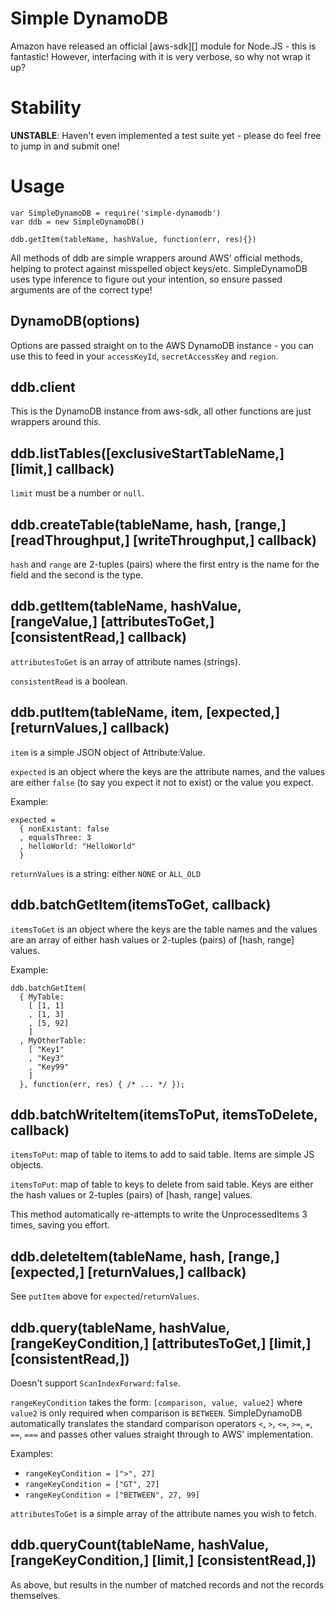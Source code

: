 Simple DynamoDB
===============

Amazon have released an official [aws-sdk][] module for Node.JS - this
is fantastic! However, interfacing with it is very verbose, so why not
wrap it up?

Stability
=========

**UNSTABLE**: Haven't even implemented a test suite yet - please do
feel free to jump in and submit one!

Usage
=====

```
var SimpleDynamoDB = require('simple-dynamodb')
var ddb = new SimpleDynamoDB()

ddb.getItem(tableName, hashValue, function(err, res){})
```

All methods of ddb are simple wrappers around AWS' official methods,
helping to protect against misspelled object keys/etc. SimpleDynamoDB
uses type inference to figure out your intention, so ensure passed
arguments are of the correct type!

DynamoDB(options)
-------------------

Options are passed straight on to the AWS DynamoDB instance - you can
use this to feed in your `accessKeyId`, `secretAccessKey` and `region`.

ddb.client
------------

This is the DynamoDB instance from aws-sdk, all other functions are
just wrappers around this.

ddb.listTables([exclusiveStartTableName,] [limit,] callback)
--------------------------------------------------------------

`limit` must be a number or `null`.

ddb.createTable(tableName, hash, [range,] [readThroughput,] [writeThroughput,] callback)
------------------------------------------------------------------------------------------

`hash` and `range` are 2-tuples (pairs) where the first entry is the
name for the field and the second is the type.

ddb.getItem(tableName, hashValue, [rangeValue,] [attributesToGet,] [consistentRead,] callback)
------------------------------------------------------------------------------------------------

`attributesToGet` is an array of attribute names (strings).

`consistentRead` is a boolean.

ddb.putItem(tableName, item, [expected,] [returnValues,] callback)
--------------------------------------------------------------------

`item` is a simple JSON object of Attribute:Value.

`expected` is an object where the keys are the attribute names, and the
values are either `false` (to say you expect it not to exist) or the
value you expect.

Example:

```
expected =
  { nonExistant: false
  , equalsThree: 3
  , helloWorld: "HelloWorld"
  }
```

`returnValues` is a string: either `NONE` or `ALL_OLD`

ddb.batchGetItem(itemsToGet, callback)
----------------------------------------

`itemsToGet` is an object where the keys are the table names and the
values are an array of either hash values or 2-tuples (pairs) of [hash,
range] values.

Example:

```
ddb.batchGetItem(
  { MyTable:
    [ [1, 1]
    , [1, 3]
    , [5, 92]
    ]
  , MyOtherTable:
    [ "Key1"
    , "Key3"
    , "Key99"
    ]
  }, function(err, res) { /* ... */ });
```

ddb.batchWriteItem(itemsToPut, itemsToDelete, callback)
------------------------------------------

`itemsToPut`: map of table to items to add to said table. Items are
simple JS objects.

`itemsToPut`: map of table to keys to delete from said table. Keys are
either the hash values or 2-tuples (pairs) of [hash, range] values.

This method automatically re-attempts to write the UnprocessedItems 3
times, saving you effort.

ddb.deleteItem(tableName, hash, [range,] [expected,] [returnValues,] callback)
--------------------------------------------------------------------------------

See `putItem` above for `expected`/`returnValues`.

ddb.query(tableName, hashValue, [rangeKeyCondition,] [attributesToGet,] [limit,] [consistentRead,])
--------------------------------------------------------------------------------------------------------------------------

Doesn't support `ScanIndexForward:false`.

`rangeKeyCondition` takes the form: `[comparison, value, value2]` where
`value2` is only required when comparison is `BETWEEN`. SimpleDynamoDB
automatically translates the standard comparison operators `<`, `>`,
`<=`, `>=`, `=`, `==`, `===` and passes other values straight through
to AWS' implementation.

Examples:
 - `rangeKeyCondition = [">", 27]`
 - `rangeKeyCondition = ["GT", 27]`
 - `rangeKeyCondition = ["BETWEEN", 27, 99]`

`attributesToGet` is a simple array of the attribute names you wish to
fetch.

ddb.queryCount(tableName, hashValue, [rangeKeyCondition,] [limit,] [consistentRead,])
------------------------------------------------------------------------------------------------------------
As above, but results in the number of matched records and not the
records themselves.
